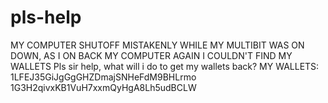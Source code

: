 pls-help
========

MY COMPUTER SHUTOFF MISTAKENLY WHILE MY MULTIBIT WAS ON DOWN, AS I ON BACK MY COMPUTER AGAIN I COULDN'T FIND MY WALLETS  Pls sir help, what will i do to get my wallets back? MY WALLETS: 1LFEJ35GiJgGgGHZDmajSNHeFdM9BHLrmo 1G3H2qivxKB1VuH7xxmQyHgA8Lh5udBCLW
